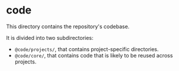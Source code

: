 # code

This directory contains the repository's codebase.

It is divided into two subdirectories:
- `@code/projects/`, that contains project-specific directories.
- `@code/core/`, that contains code that is likely to be reused across projects.